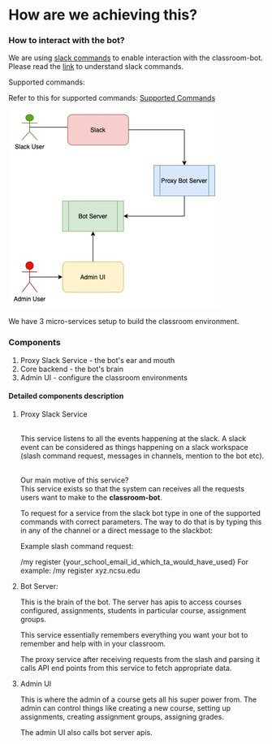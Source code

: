 # How are we achieving this?

### How to interact with the bot?

We are using [slack commands](https://api.slack.com/interactivity/slash-commands)
to enable interaction with the classroom-bot. Please read the [link](https://api.slack.com/interactivity/slash-commands)
to understand slack commands.

Supported commands:

Refer to this for supported commands: [Supported Commands](/backend-service/bot_proxy_server/docs/cmdexmple.md)


![The Big Picture](/docs/images/thebigpicture.jpg)


We have 3 micro-services setup to build the classroom environment.

### Components
1. Proxy Slack Service - the bot's ear and mouth
2. Core backend - the bot's brain
3. Admin UI - configure the classroom environments


#### Detailed components description

1. Proxy Slack Service<br/><br/>

   This service listens to all the events happening at the slack. A slack event can be 
   considered as things happening on a slack workspace (slash command request, messages in channels, mention to the bot etc).
   <br/><br/>
   
   Our main motive of this service?<br>
   This service exists so that the system can receives all the requests users want
   to make to the **classroom-bot**. 
   
   To request for a service from the slack bot type in one of the supported commands with correct parameters.
   The way to do that is by typing this in any of the channel or a direct message to the slackbot:
   
   Example slash command request:
   
   /my register {your_school_email_id_which_ta_would_have_used}
   For example: /my register xyz.ncsu.edu
   
2. Bot Server:

    This is the brain of the bot. The server has apis to access courses configured, assignments, students in
    particular course, assignment groups.
    
    This service essentially remembers everything you want your bot to remember and help with in your classroom.
    
    The proxy service after receiving requests from the slash and parsing it calls API end points from this service 
    to fetch appropriate data.
    
3. Admin UI

    This is where the admin of a course gets all his super power from. The admin can control things
    like creating a new course, setting up assignments, creating assignment groups, assigning grades.
    
    The admin UI also calls bot server apis.